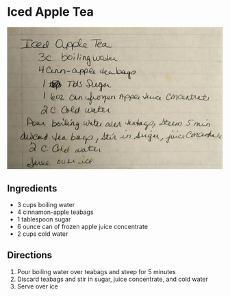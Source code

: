 # Iced Apple Tea

![Recipe Scan](/static/images/iced-apple-tea.jpg "Recipe Scan")

## Ingredients
- 3 cups boiling water
- 4 cinnamon-apple teabags
- 1 tablespoon sugar
- 6 ounce can of frozen apple juice concentrate
- 2 cups cold water

## Directions
1. Pour boiling water over teabags and steep for 5 minutes
2. Discard teabags and stir in sugar, juice concentrate, and cold water
3. Serve over ice
